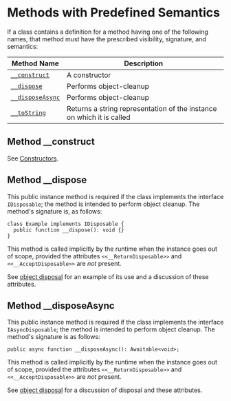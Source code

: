 # Methods with Predefined Semantics

If a class contains a definition for a method having one of the following names, that method must have the prescribed visibility,
signature, and semantics:

Method Name     | Description
------------|-------------
[`__construct`](/hack/classes/constructors) | A constructor
[`__dispose`](#method-__dispose) | Performs object-cleanup
[`__disposeAsync`](#method-__disposeasync) | Performs object-cleanup
[`__toString`](#method-__tostring) | Returns a string representation of the instance on which it is called

## Method __construct

See [Constructors](/hack/classes/constructors).

## Method __dispose

This public instance method is required if the class implements the interface `IDisposable`; the method is intended to perform object
cleanup. The method's signature is, as follows:

```hack
class Example implements IDisposable {
  public function __dispose(): void {}
}
```

This method is called implicitly by the runtime when the instance goes out of scope, provided the attributes `<<__ReturnDisposable>>`
and `<<__AcceptDisposable>>` are *not* present.

See [object disposal](/hack/classes/object-disposal) for an example of its use and a discussion of these attributes.

## Method __disposeAsync

This public instance method is required if the class implements the interface `IAsyncDisposable`; the method is intended to perform
object cleanup. The method's signature is as follows:

```hack no-extract
public async function __disposeAsync(): Awaitable<void>;
```

This method is called implicitly by the runtime when the instance goes out of scope, provided the attributes `<<__ReturnDisposable>>`
and `<<__AcceptDisposable>>` are *not* present.

See [object disposal](/hack/classes/object-disposal) for a discussion of disposal and these attributes.
